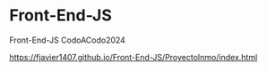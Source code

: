 # Front-End-JS
Front-End-JS CodoACodo2024

https://fjavier1407.github.io/Front-End-JS/ProyectoInmo/index.html
